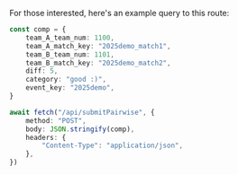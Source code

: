 For those interested, here's an example query to this route:

```typescript
const comp = {
    team_A_team_num: 1100,
    team_A_match_key: "2025demo_match1",
    team_B_team_num: 1101,
    team_B_match_key: "2025demo_match2",
    diff: 5,
    category: "good :)",
    event_key: "2025demo",
}

await fetch("/api/submitPairwise", {
    method: "POST",
    body: JSON.stringify(comp),
    headers: {
        "Content-Type": "application/json",
    },
})
```
